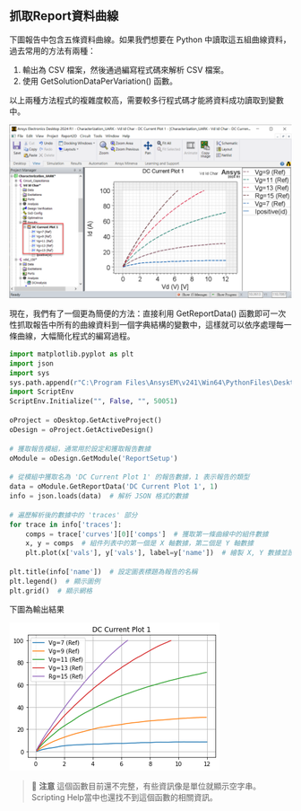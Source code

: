抓取Report資料曲線
---
下圖報告中包含五條資料曲線。如果我們想要在 Python 中讀取這五組曲線資料，過去常用的方法有兩種：

1. 輸出為 CSV 檔案，然後通過編寫程式碼來解析 CSV 檔案。
2. 使用 GetSolutionDataPerVariation() 函數。

以上兩種方法程式的複雜度較高，需要較多行程式碼才能將資料成功讀取到變數中。

![2024-05-01_17-29-30](/assets/2024-05-01_17-29-30.png)

現在，我們有了一個更為簡便的方法：直接利用 GetReportData() 函數即可一次性抓取報告中所有的曲線資料到一個字典結構的變數中，這樣就可以依序處理每一條曲線，大幅簡化程式的編寫過程。

```python
import matplotlib.pyplot as plt
import json
import sys
sys.path.append(r"C:\Program Files\AnsysEM\v241\Win64\PythonFiles\DesktopPlugin") #這裡需填寫正確完整路徑
import ScriptEnv
ScriptEnv.Initialize("", False, "", 50051)

oProject = oDesktop.GetActiveProject()
oDesign = oProject.GetActiveDesign()

# 獲取報告模組，通常用於設定和獲取報告數據
oModule = oDesign.GetModule('ReportSetup')

# 從模組中獲取名為 'DC Current Plot 1' 的報告數據，1 表示報告的類型
data = oModule.GetReportData('DC Current Plot 1', 1)
info = json.loads(data)  # 解析 JSON 格式的數據

# 遍歷解析後的數據中的 'traces' 部分
for trace in info['traces']:
    comps = trace['curves'][0]['comps']  # 獲取第一條曲線中的組件數據
    x, y = comps  # 組件列表中的第一個是 X 軸數據，第二個是 Y 軸數據
    plt.plot(x['vals'], y['vals'], label=y['name'])  # 繪製 X, Y 數據並設定圖例標籤為 Y 軸數據的名稱

plt.title(info['name'])  # 設定圖表標題為報告的名稱
plt.legend()  # 顯示圖例
plt.grid()  # 顯示網格
```

下圖為輸出結果

![2024-05-01_17-37-08](/assets/2024-05-01_17-37-08.png)

> :memo: **注意**
這個函數目前還不完整，有些資訊像是單位就顯示空字串。Scripting Help當中也還找不到這個函數的相關資訊。